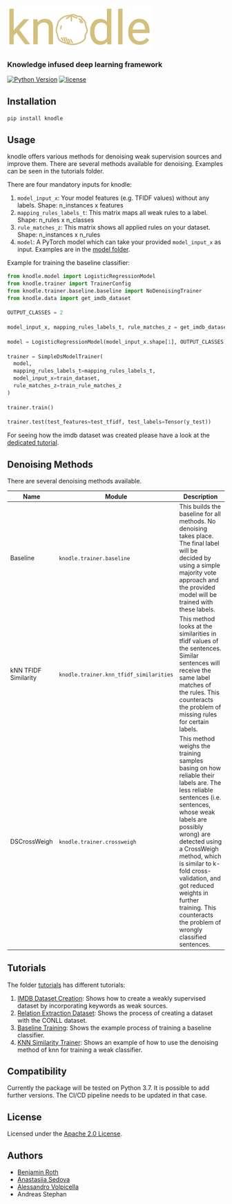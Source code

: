 <img src="./knodle_logo.png" height="100"/>

### Knowledge infused deep learning framework

[![Python Version](https://img.shields.io/badge/python-3.7-red.svg)](https://www.python.org/downloads/release/python-360/)
[![license](https://img.shields.io/badge/License-Apache%202.0-blue.svg)](https://opensource.org/licenses/Apache-2.0)

## Installation

`pip install knodle`

## Usage

knodle offers various methods for denoising weak supervision sources and improve them. There are several methods available for denoising. Examples can be seen in the tutorials folder.

There are four mandatory inputs for knodle:

1. `model_input_x`: Your model features (e.g. TFIDF values) without any labels. Shape: n_instances x features
2. `mapping_rules_labels_t`: This matrix maps all weak rules to a label. Shape: n_rules x n_classes
3. `rule_matches_z`: This matrix shows all applied rules on your dataset. Shape: n_instances x n_rules
4. `model`: A PyTorch model which can take your provided `model_input_x` as input. Examples are in the [model folder](https://github.com/knodle/knodle/tree/develop/knodle/model/).

Example for training the baseline classifier:

```python
from knodle.model import LogisticRegressionModel
from knodle.trainer import TrainerConfig
from knodle.trainer.baseline.baseline import NoDenoisingTrainer
from knodle.data import get_imdb_dataset

OUTPUT_CLASSES = 2

model_input_x, mapping_rules_labels_t, rule_matches_z = get_imdb_dataset()

model = LogisticRegressionModel(model_input_x.shape[1], OUTPUT_CLASSES)

trainer = SimpleDsModelTrainer(
  model,
  mapping_rules_labels_t=mapping_rules_labels_t,
  model_input_x=train_dataset,
  rule_matches_z=train_rule_matches_z
)

trainer.train()

trainer.test(test_features=test_tfidf, test_labels=Tensor(y_test))
```

For seeing how the imdb dataset was created please have a look at the [dedicated tutorial](https://github.com/knodle/knodle/tree/develop/tutorials/ImdbDataset).

## Denoising Methods

There are several denoising methods available.

| Name                 | Module                                  | Description                                                                                                                                                                                                   |
| -------------------- | --------------------------------------- | ------------------------------------------------------------------------------------------------------------------------------------------------------------------------------------------------------------- |
| Baseline             | `knodle.trainer.baseline`               | This builds the baseline for all methods. No denoising takes place. The final label will be decided by using a simple majority vote approach and the provided model will be trained with these labels.        |
| kNN TFIDF Similarity | `knodle.trainer.knn_tfidf_similarities` | This method looks at the similarities in tfidf values of the sentences. Similar sentences will receive the same label matches of the rules. This counteracts the problem of missing rules for certain labels. |
| DSCrossWeigh         | `knodle.trainer.crossweigh`             | This method weighs the training samples basing on how reliable their labels are. The less reliable sentences (i.e. sentences, whose weak labels are possibly wrong) are detected using a CrossWeigh method, which is similar to k-fold cross-validation, and got reduced weights in further training. This counteracts the problem of wrongly classified sentences. |

## Tutorials

The folder [tutorials](https://github.com/knodle/knodle/tree/develop/tutorials/) has different tutorials:

1. [IMDB Dataset Creation](https://github.com/knodle/knodle/tree/develop/tutorials/ImdbDataset): Shows how to create a weakly supervised dataset by incorporating keywords as weak sources.
2. [Relation Extraction Dataset](https://github.com/knodle/knodle/tree/develop/tutorials/RelationExtractionDataset): Shows the process of creating a dataset with the CONLL dataset.
3. [Baseline Training](https://github.com/knodle/knodle/tree/develop/tutorials/baseline_training_example): Shows the example process of training a baseline classifier.
4. [KNN Similarity Trainer](https://github.com/knodle/knodle/tree/develop/tutorials/knn_tfidf_similarity_example): Shows an example of how to use the denoising method of knn for training a weak classifier.

## Compatibility

Currently the package will be tested on Python 3.7. It is possible to add further versions. The CI/CD pipeline needs to be updated in that case.

## License

Licensed under the [Apache 2.0 License](LICENSE).

## Authors

- [Benjamin Roth](https://www.benjaminroth.net/)
- [Anastasiia Sedova](https://github.com/agsedova)
- [Alessandro Volpicella](https://github.com/AlessandroVol23)
- Andreas Stephan
